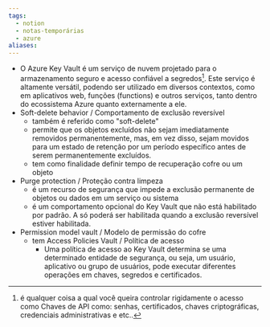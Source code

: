 ```yaml
---
tags:
  - notion
  - notas-temporárias
  - azure
aliases:
---
```

* O Azure Key Vault é um serviço de nuvem projetado para o armazenamento seguro e acesso confiável a segredos[^1]. Este serviço é altamente versátil, podendo ser utilizado em diversos contextos, como em aplicativos web, funções (functions) e outros serviços, tanto dentro do ecossistema Azure quanto externamente a ele.
* Soft-delete behavior / Comportamento de exclusão reversível 
	* também é referido como "soft-delete"
	* permite que os objetos excluídos não sejam imediatamente removidos permanentemente, mas, em vez disso, sejam movidos para um estado de retenção por um período específico antes de serem permanentemente excluídos.
	* tem como finalidade definir tempo de recuperação cofre ou um objeto 
* Purge protection / Proteção contra limpeza
	* é um recurso de segurança que impede a exclusão permanente de objetos ou dados em um serviço ou sistema
	* é um comportamento opcional do Key Vault que não está habilitado por padrão. A só poderá ser habilitada quando a exclusão reversível estiver habilitada.
* Permission model vault / Modelo de permissão do cofre 
	* tem Access Policies Vault / Política de acesso
		* Uma política de acesso ao Key Vault determina se uma determinado entidade de segurança, ou seja, um usuário, aplicativo ou grupo de usuários, pode executar diferentes operações em chaves, segredos e certificados.
	
		


[^1]: é qualquer coisa a qual você queira controlar rigidamente o acesso como Chaves de API como: senhas, certificados, chaves criptográficas, credenciais administrativas e etc..